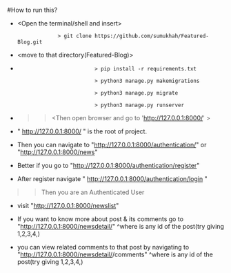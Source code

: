 #How to run this?

 * <Open the terminal/shell and insert>

                    > git clone https://github.com/sumukhah/Featured-Blog.git

 * <move to that directory(Featured-Blog)>

 * <You can create virtual environment but its optional>

                                > pip install -r requirements.txt

                                > python3 manage.py makemigrations

                                > python3 manage.py migrate

                                > python3 manage.py runserver

* >> <Then open browser and go to 'http://127.0.0.1:8000/' >

*   " http://127.0.0.1:8000/ " is the root of project.

*  Then you can navigate to 
    "http://127.0.0.1:8000/authentication/"
                        or 
    "http://127.0.0.1:8000/news"


 * Better if you go to "http://127.0.0.1:8000/authentication/register"
 * After register navigate " http://127.0.0.1:8000/authentication/login "

 >> Then you are an Authenticated User

 * visit "http://127.0.0.1:8000/newslist"

  * If you want to know more about post & its comments go to "http://127.0.0.1:8000/newsdetail/<pk>"  ^where <pk> is any id of the post(try giving 1,2,3,4,)

 * you can view related comments to that post by navigating to "http://127.0.0.1:8000/newsdetail/<pk>/comments" ^where <pk> is any id of the post(try giving 1,2,3,4,) 
